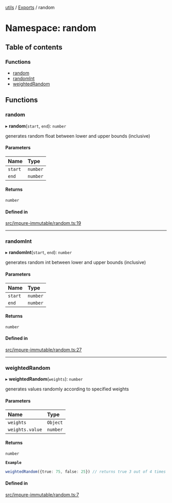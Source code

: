 [utils](../README.md) / [Exports](../modules.md) / random

# Namespace: random

## Table of contents

### Functions

- [random](random.md#random)
- [randomInt](random.md#randomint)
- [weightedRandom](random.md#weightedrandom)

## Functions

### random

▸ **random**(`start`, `end`): `number`

generates random float between lower and upper bounds (inclusive)

#### Parameters

| Name | Type |
| :------ | :------ |
| `start` | `number` |
| `end` | `number` |

#### Returns

`number`

#### Defined in

[src/impure-immutable/random.ts:19](https://github.com/alpinisme/utils/blob/b18b845/src/impure-immutable/random.ts#L19)

___

### randomInt

▸ **randomInt**(`start`, `end`): `number`

generates random int between lower and upper bounds (inclusive)

#### Parameters

| Name | Type |
| :------ | :------ |
| `start` | `number` |
| `end` | `number` |

#### Returns

`number`

#### Defined in

[src/impure-immutable/random.ts:27](https://github.com/alpinisme/utils/blob/b18b845/src/impure-immutable/random.ts#L27)

___

### weightedRandom

▸ **weightedRandom**(`weights`): `number`

generates values randomly according to specified weights

#### Parameters

| Name | Type |
| :------ | :------ |
| `weights` | `Object` |
| `weights.value` | `number` |

#### Returns

`number`

**`Example`**

```ts
weightedRandom({true: 75, false: 25}) // returns true 3 out of 4 times
```

#### Defined in

[src/impure-immutable/random.ts:7](https://github.com/alpinisme/utils/blob/b18b845/src/impure-immutable/random.ts#L7)
